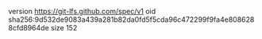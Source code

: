 version https://git-lfs.github.com/spec/v1
oid sha256:9d532de9083a439a281b82da0fd5f5cda96c472299f9fa4e8086288cfd8964de
size 152
